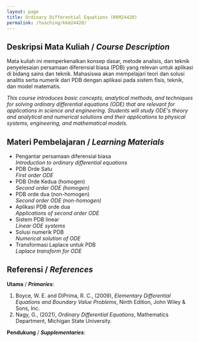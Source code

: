 ```yaml
---
layout: page
title: Ordinary Differential Equations (KKM24420)
permalink: /teaching/kkm24420/
--- 
```


## Deskripsi Mata Kuliah / *Course Description*

Mata kuliah ini memperkenalkan konsep dasar, metode analisis, dan teknik penyelesaian persamaan diferensial biasa (PDB) yang relevan untuk aplikasi di bidang sains dan teknik. Mahasiswa akan mempelajari teori dan solusi analitis serta numerik dari PDB dengan aplikasi pada sistem fisis, teknik, dan model matematis.

*This course introduces basic concepts, analytical methods, and techniques for solving ordinary differential equations (ODE) that are relevant for applications in science and engineering. Students will study ODE's theory and analytical and numerical solutions and their applications to physical systems, engineering, and mathematical models.*

## Materi Pembelajaran / *Learning Materials*

* Pengantar persamaan diferensial biasa
  <br>
  *Introduction to ordinary differential equations*
* PDB Orde Satu
  <br>
  *First order ODE*
* PDB Orde Kedua (homogen)
  <br>
  *Second order ODE (homogen)*
* PDB orde dua (non-homogen)
  <br>
  *Second order ODE (non-homogen)*
* Aplikasi PDB orde dua
  <br>
  *Applications of second order ODE*
* Sistem PDB linear
  <br>
  *Linear ODE systems*
* Solusi numerik PDB
  <br>
  *Numerical solution of ODE*
* Transformasi Laplace untuk PDB
  <br>
  *Laplace transform for ODE* 

## Referensi / *References* 
**Utama** / ***Primaries***:
1. Boyce, W. E. and DiPrima, R. C., (2009), *Elementary Differential Equations and Boundary Value Problems*, Ninth Edition, John Wiley & Sons, Inc.
1. Nagy, G., (2021), *Ordinary Differential Equations*, Mathematics Department, Michigan State University.

**Pendukung** / ***Supplementaries***:
